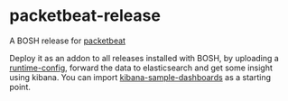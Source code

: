 # packetbeat-release
A BOSH release for [packetbeat](https://www.elastic.co/products/beats/packetbeat)

Deploy it as an addon to all releases installed with BOSH, by uploading a [runtime-config](/manifests/openstack/runtime-config.yml), forward the data to elasticsearch and get some insight using kibana. You can import [kibana-sample-dashboards](/manifests/openstack/kibana-sample-dashboards.json) as a starting point.
